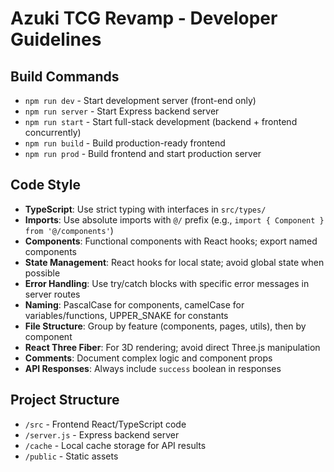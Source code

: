 # Azuki TCG Revamp - Developer Guidelines

## Build Commands
- `npm run dev` - Start development server (front-end only)
- `npm run server` - Start Express backend server
- `npm run start` - Start full-stack development (backend + frontend concurrently)
- `npm run build` - Build production-ready frontend
- `npm run prod` - Build frontend and start production server

## Code Style
- **TypeScript**: Use strict typing with interfaces in `src/types/`
- **Imports**: Use absolute imports with `@/` prefix (e.g., `import { Component } from '@/components'`)
- **Components**: Functional components with React hooks; export named components
- **State Management**: React hooks for local state; avoid global state when possible
- **Error Handling**: Use try/catch blocks with specific error messages in server routes
- **Naming**: PascalCase for components, camelCase for variables/functions, UPPER_SNAKE for constants
- **File Structure**: Group by feature (components, pages, utils), then by component
- **React Three Fiber**: For 3D rendering; avoid direct Three.js manipulation
- **Comments**: Document complex logic and component props
- **API Responses**: Always include `success` boolean in responses

## Project Structure
- `/src` - Frontend React/TypeScript code
- `/server.js` - Express backend server
- `/cache` - Local cache storage for API results
- `/public` - Static assets
